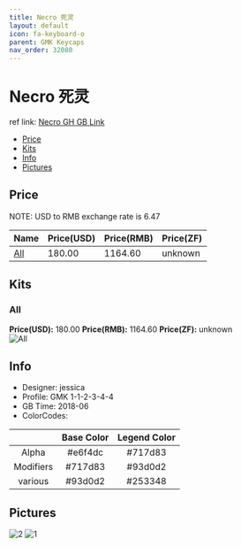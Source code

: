 ```yaml
---
title: Necro 死灵
layout: default
icon: fa-keyboard-o
parent: GMK Keycaps
nav_order: 32080
---
```


# Necro 死灵

ref link: [Necro GH GB Link](https://geekhack.org/index.php?topic=94937.450)

* [Price](#price)
* [Kits](#kits)
* [Info](#info)
* [Pictures](#pictures)


## Price  
NOTE: USD to RMB exchange rate is 6.47

| Name          | Price(USD)    |  Price(RMB) |  Price(ZF) |
| ------------- | ------------- |  ---------- |  --------- |
|[All](#all)|180.00|1164.60|unknown|


## Kits
### All
**Price(USD):** 180.00    **Price(RMB):** 1164.60    **Price(ZF):** unknown    
<img src="{{ 'assets/images/gmk-keycaps/necro/kits_pics/all.jpg' | relative_url }}" alt="All" class="image featured">


## Info
* Designer: jessica
* Profile: GMK 1-1-2-3-4-4
* GB Time: 2018-06
* ColorCodes: 

||Base Color      | Legend Color
| :-------------: | :-------------: | :------------:
|Alpha|#e6f4dc|#717d83
|Modifiers|#717d83|#93d0d2
|various|#93d0d2|#253348


## Pictures
<img src="{{ 'assets/images/gmk-keycaps/necro/rendering_pics/2.jpg' | relative_url }}" alt="2" class="image featured">
<img src="{{ 'assets/images/gmk-keycaps/necro/rendering_pics/1.jpg' | relative_url }}" alt="1" class="image featured">
